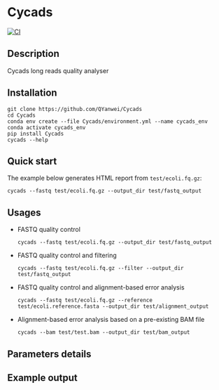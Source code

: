 # Cycads

[![CI](https://github.com/QYanwei/Cycads/actions/workflows/run_test.yml/badge.svg?branch=master)](https://github.com/QYanwei/Cycads/actions/workflows/run_test.yml)

## Description
Cycads long reads quality analyser

## Installation

```
git clone https://github.com/QYanwei/Cycads
cd Cycads
conda env create --file Cycads/environment.yml --name cycads_env
conda activate cycads_env
pip install Cycads
cycads --help
```


## Quick start 

The example below generates HTML report from `test/ecoli.fq.gz`:

  ```
  cycads --fastq test/ecoli.fq.gz --output_dir test/fastq_output
  ```

## Usages

* FASTQ quality control 
  ``` 
  cycads --fastq test/ecoli.fq.gz --output_dir test/fastq_output
  ```
* FASTQ quality control and filtering
  ```
  cycads --fastq test/ecoli.fq.gz --filter --output_dir test/fastq_output
  ```
* FASTQ quality control and alignment-based error analysis
  ```
  cycads --fastq test/ecoli.fq.gz --reference test/ecoli.reference.fasta --output_dir test/alignment_output
  ```
  
* Alignment-based error analysis based on a pre-existing BAM file
  ```
  cycads --bam test/test.bam --output_dir test/bam_output
  ```


## Parameters details


## Example output




